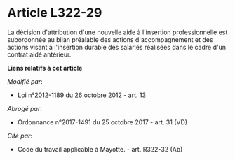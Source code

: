 # Article L322-29

La décision d'attribution d'une nouvelle aide à l'insertion professionnelle  est subordonnée au bilan préalable des actions
d'accompagnement et des actions visant à l'insertion durable des salariés réalisées dans le cadre d'un contrat aidé
antérieur.

**Liens relatifs à cet article**

_Modifié par_:

  - Loi n°2012-1189 du 26 octobre 2012 - art. 13

_Abrogé par_:

  - Ordonnance n°2017-1491 du 25 octobre 2017 - art. 31 (VD)

_Cité par_:

  - Code du travail applicable à Mayotte. - art. R322-32 (Ab)
